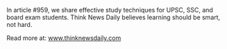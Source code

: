 In article #959, we share effective study techniques for UPSC, SSC, and board exam students. Think News Daily believes learning should be smart, not hard.

Read more at: www.thinknewsdaily.com